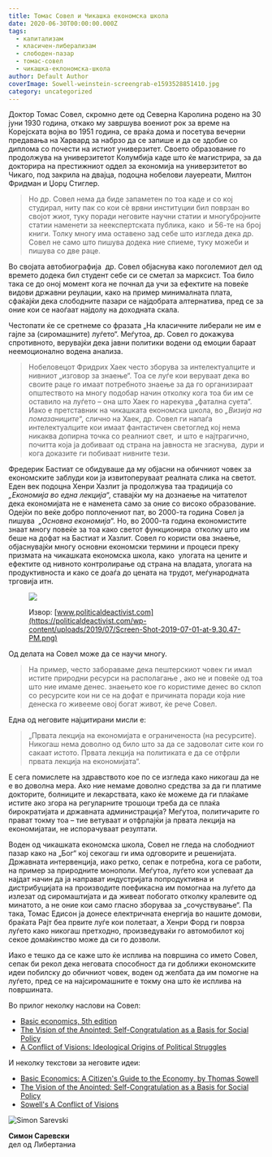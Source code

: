 ```yaml
---
title: Томас Совел и Чикашка економска школа
date: 2020-06-30T00:00:00.000Z
tags:
  - капитализам
  - класичен-либерализам
  - слободен-пазар
  - томас-совел
  - чикашка-еклономска-школа
author: Default Author
coverImage: Sowell-weinstein-screengrab-e1593528851410.jpg
category: uncategorized
---
```


Доктор Томас Совел, скромно дете од Северна Каролина родено на 30 јуни 1930 година, откако му завршува воениот рок за време на Корејската војна во 1951 година, се враќа дома и посетува вечерни предавања на Харвард за набрзо да се запише и да се здобие со диплома со почести на истиот универзитет. Своето образование го продолжува на универзитетот Колумбија каде што ќе магистрира, за да докторира на престижниот оддел за економија на универзитетот во Чикаго, под закрила на двајца, подоцна нобелови лауереати, Милтон Фридман и Џорџ Стиглер.

> Но др. Совел нема да биде запаметен по тоа каде и со кој студирал, ниту пак со кои сè врвни институции бил поврзан во својот жиот, туку поради неговите научни статии и многубројните  статии наменети за неекспертската публика, како  и 56-те на број книги. Толку многу има оставено зад себе што изгледа дека др. Совел не само што пишува додека ние спиеме, туку можеби и пишува со две раце.

Во својата автобиографија  др. Совел објаснува како поголемиот дел од времето додека бил студент себе си се сметал за марксист. Тоа било така се до оној момент кога не почнал да учи за ефектите на повеќе видови државни реулации, како на пример минималната плата, сфаќајќи дека слободните пазари се најдобрата алтернатива, пред се за оние кои се наоѓаат најдолу на доходната скала.

Честопати ќе се сретнеме со фразата „На класичните либерали не им е гајле за (сиромашните) луѓето“. Меѓутоа, др. Совел го докажува спротивното, верувајќи дека јавни политики водени од емоции бараат неемоционално водена анализа.

> Нобеловецот Фридрих Хаек често зборува за интелектуалците и нивниот „изговор за знаење“. Тоа се луѓе кои веруваат дека во своите раце го имаат потребното знаење за да го организираат општеството на многу подобар начин отколку кога тоа би им се оставило на луѓето – она што Хаек го нарекува „фатална суета“. Иако е претставник на чикашката економска школа, во _„Визија на помазаниците_“, слично на Хаек, др. Совел ги напаѓа интелектуалците кои имаат фантастичен светоглед кој нема никаква допирна точка со реалниот свет,  и што е најтрагично, почитта која ја добиваат од страна на јавноста не згаснува,  дури и кога доказите ги побиваат нивните тези.

Фредерик Бастиат се обидуваше да му објасни на обичниот човек за економските заблуди кои ја извитоперуваат реалната слика на светот.  Еден век подоцна Хенри Хазлит ја продолжува таа традиција со _„Економија во една лекција_“, ставајќи му на дознаење на читателот дека економијата не е наменета само за оние со високо образование. Одејќи по веќе добро поплочениот пат, во 2000-та година Совел ја пишува  _„Основна економија_“. Но, во 2000-та година економистите знаат многу повеќе за тоа како светот функционира  отколку што им беше на дофат на Бастиат и Хазлит. Совел го користи ова знаење, објаснувајќи многу основни економски термини и процеси преку призмата на чикашката економска школа, како  улогата на цените и ефектите од нивното контролирање од страна на владата, улогата на продуктивноста и како се доаѓа до цената на трудот, меѓународната трговија итн.

<figure>

![](http://libertaniabackup.local/wp-content/uploads/2020/06/SowellThomas-300x224.png)

<figcaption>

Извор: [www.politicaldeactivist.com](https://politicaldeactivist.com/wp-content/uploads/2019/07/Screen-Shot-2019-07-01-at-9.30.47-PM.png)

</figcaption>

</figure>

Од делата на Совел може да се научи многу. 

> На пример, често забораваме дека пештерскиот човек ги имал истите природни ресурси на располагање , ако не и повеќе од тоа што ние имаме денес. знаењето кое го користиме денес во склоп со ресурсите кои ни се на дофат е причината поради која ние денеска го живееме овој богат живот, ќе рече Совел.

Една од неговите најцитирани мисли е:

> „Првата лекција на економијата е ограниченоста (на ресурсите). Никогаш нема доволно од било што за да се задоволат сите кои го сакаат истото. Првата лекција на политиката е да се отфрли првата лекција на економијата“. 

Е сега помислете на здравството кое по се изгледа како никогаш да не е во доволна мера. Ако ние немаме доволно средства за да ги платиме докторите, болниците и лекарствата, како ќе можеме да ги плаќаме истите ако згора на регуларните трошоци треба да се плаќа бирократијата и државната администрација? Меѓутоа, политичарите го прават токму тоа – тие ветуваат и отфрлајќи ја првата лекција на економијатаи, не испорачуваат резултати. 

Воден од чикашката економска школа, Совел не гледа на слободниот пазар како на „Бог“ кој секогаш ги има одговорите и решенијата. Државната интервенција, иако ретко, сепак е потребна, кога се работи, на пример за природните монополи. Меѓутоа, луѓето кои успеваат да најдат начин да ја направат индустријата попродуктивна и дистрибуцијата на производите поефикасна им помогнаа на луѓето да излезат од сиромаштијата и да живеат побогато отколку кралевите од минатото, а не оние кои само гласно зборуваа за „сочуствување“. Па така, Томас Едисон ја донесе електричната енергија во нашите домови, браќата Рајт беа првите луѓе кои полетаат, а Хенри Форд ги поврза луѓето како никогаш претходно, произведуваќи го автомобилот кој секое домаќинство може да си го дозволи.

Иако е тешко да се каже што ќе исплива на површина со името Совел, сепак би рекол дека неговата способност да ги доближи економските идеи побилску до обичниот човек, воден од желбата да им помогне на луѓето, пред се на најсиромашните е токму она што ќе исплива на површината.  

Во прилог неколку наслови на Совел:

- [Basic economics, 5th edition](https://www.amazon.com/Basic-Economics-Thomas-Sowell/dp/0465060730) 
- [The Vision of the Anointed: Self-Congratulation as a Basis for Social Policy](https://www.amazon.com/Vision-Anointed-Self-Congratulation-Social-Policy/dp/046508995X)
- [A Conflict of Visions: Ideological Origins of Political Struggles](https://www.amazon.com/Conflict-Visions-Ideological-Political-Struggles/dp/0465002056)

И неколку текстови за неговите идеи:

- [Basic Economics: A Citizen's Guide to the Economy, by Thomas Sowell](https://mises.org/library/basic-economics-citizens-guide-economy-thomas-sowell)
- [The Vision of the Anointed: Self-Congratulation as a Basis for Social Policy](https://fee.org/articles/the-vision-of-the-anointed-self-congratulation-as-a-basis-for-social-policy/)
- [Sowell's A Conflict of Visions](https://www.econlib.org/archives/2009/07/sowells_a_confl.html)

![Simon Sarevski](http://libertaniabackup.local/wp-content/uploads/2020/02/Sime-pic-150x150.jpg)

**Симон Саревски**  
дел од Либертаниа
